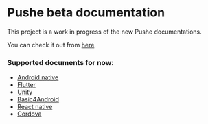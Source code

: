# Pushe beta documentation

This project is a work in progress of the new Pushe documentations.

You can check it out from [here](https://betadoc.pushe.co).

### Supported documents for now:

* [Android native](https://betadoc.pushe.co/docs/android-studio/studio-intro)
* [Flutter](https://betadoc.pushe.co/docs/flutter/flutter-intro)
* [Unity](https://betadoc.pushe.co/docs/unity/unity-intro)
* [Basic4Android](https://betadoc.pushe.co/docs/b4a/b4a-intro)
* [React native](https://betadoc.pushe.co/docs/react-native/rn-intro)
* [Cordova](https://betadoc.pushe.co/docs/cordova/cordova-intro)